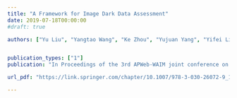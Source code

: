 ```yaml
---
title: "A Framework for Image Dark Data Assessment"
date: 2019-07-18T00:00:00
#draft: true

authors: ["Yu Liu", "Yangtao Wang", "Ke Zhou", "Yujuan Yang", "Yifei Liu", "Jingkuan Song", "Zhili Xiao"]


publication_types: ["1"]
publication: "In Proceedings of the 3rd APWeb-WAIM joint conference on Web and Big Data (APWeb-WAIM), Chengdu, China. (Best Paper Runner-Up)"

url_pdf: "https://link.springer.com/chapter/10.1007/978-3-030-26072-9_1"

---
```


